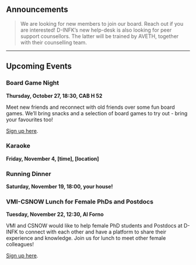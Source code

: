 ## Announcements

> We are looking for new members to join our board. Reach out if you are interested!
D-INFK’s new help-desk is also looking for peer support counsellors.
The latter will be trained by AVETH, together with their counselling team.

<hr>

## Upcoming Events

### Board Game Night

**Thursday, October 27, 18:30, CAB H 52**

Meet new friends and reconnect with old friends over some fun board games.
We’ll bring snacks and a selection of board games to try out - bring your favourites too!

[Sign up here](https://forms.gle/wgyT1SwoUNGM9NaGA).

### Karaoke

**Friday, November 4, [time], [location]**

### Running Dinner

**Saturday, November 19, 18:00, your house!**

### VMI-CSNOW Lunch for Female PhDs and Postdocs

**Tuesday, November 22, 12:30, Al Forno**

VMI and CSNOW would like to help female PhD students and Postdocs at D-INFK to connect with each other and have a platform to share their experience and knowledge.
Join us for lunch to meet other female colleagues!

[Sign up here](https://forms.gle/twijxNwfbRJmMpGp6).
